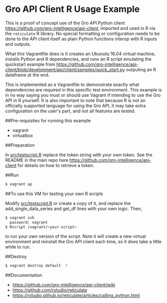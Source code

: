 # Gro API Client R Usage Example

This is a proof of concept use of the Gro API Python client https://github.com/gro-intelligence/api-client, imported and used in R via the `reticulate` R library. No special formatting or configuration needs to be done to the API client itself as plain Python functions interop with R inputs and outputs.

What this Vagrantfile does is it creates an Ubunutu 16.04 virtual machine, installs Python and R dependencies, and runs an R script emulating the quickstart example from https://github.com/gro-intelligence/api-client/blob/development/api/client/samples/quick_start.py outputing an R dataframe at the end.

This is implemented as a Vagrantfile to demonstrate exactly what dependencies are required in this specific test environment. This example is in no way saying you must or should use Vagrant if intending to use the Gro API in R yourself. It is also important to note that because R is not an officially supported language for using the Gro API, it may take extra configuration on the user's part, and not all features are tested.

##Pre-requisites for running this example

* vagrant
* virtualbox

##Preparation

In [src/testscript.R](src/testscript.R) replace the token string with your own token. See the README in the main repo here https://github.com/gro-intelligence/api-client for details on how to retrieve a token.

##Run

```sh
$ vagrant up
```

##To use this VM for testing your own R scripts

Modify [src/testscript.R](src/testscript.R) or create a copy of it, and replace the add_single_data_series and get_df lines with your own logic. Then,

```sh
$ vagrant ssh
  password: vagrant
$ Rscript /vagrant/<your-script>
```

to run your own version of the script. Note it will create a new virtual environment and reinstall the Gro API client each time, so it does take a little while to run.

##Destroy

```sh
$ vagrant destroy default -f
```

##Documentation

* https://github.com/gro-intelligence/api-client/wiki
* https://github.com/rstudio/reticulate
* https://rstudio.github.io/reticulate/articles/calling_python.html
